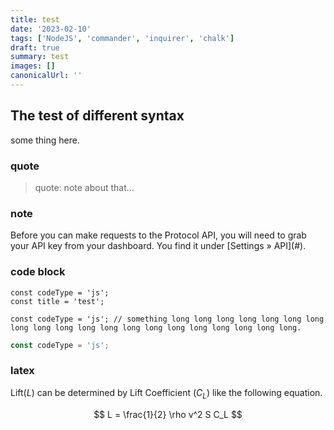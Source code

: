 ```yaml
---
title: test
date: '2023-02-10'
tags: ['NodeJS', 'commander', 'inquirer', 'chalk']
draft: true
summary: test
images: []
canonicalUrl: ''
---
```


## The test of different syntax

some thing here.

### quote
> quote: note about that...

### note
<Note>
  Before you can make requests to the Protocol API, you will need to grab your
  API key from your dashboard. You find it under [Settings &raquo; API](#).
</Note>


### code block
```js:test
const codeType = 'js';
const title = 'test';
```

```js:long line with title
const codeType = 'js'; // something long long long long long long long long long long long long long long long long long long long long.
```

```js
const codeType = 'js';
```

### latex

Lift($L$) can be determined by Lift Coefficient ($C_L$) like the following
equation.

$$
L = \frac{1}{2} \rho v^2 S C_L
$$
